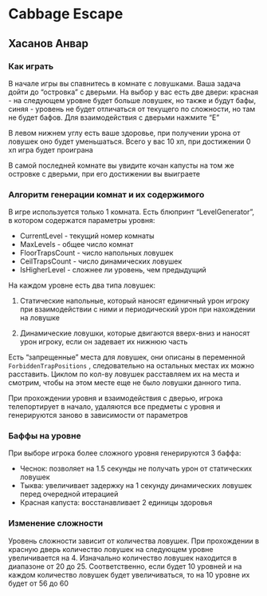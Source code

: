 # Cabbage Escape

## Хасанов Анвар

### Как играть

В начале игры вы спавнитесь в комнате с ловушками. Ваша задача дойти до “островка” с дверьми. На выбор у вас есть две двери: красная - на следующем уровне будет больше ловушек, но также и будут бафы, синяя - уровень не будет отличаться от текущего по сложности, но там не будет бафов. Для взаимодействия с дверьми нажмите “E”

В левом нижнем углу есть ваше здоровье, при получении урона от ловушек оно будет уменьшаться. Всего у вас 10 хп, при достижении 0 хп игра будет проиграна

В самой последней комнате вы увидите кочан капусты на том же островке с дверьми, при его достижении вы выиграете

### Алгоритм генерации комнат и их содержимого

В игре используется только 1 комната. Есть блюпринт “LevelGenerator”, в котором содержатся параметры уровня:

- CurrentLevel - текущий номер комнаты
- MaxLevels - общее число комнат
- FloorTrapsCount - число напольных ловушек
- CeilTrapsCount - число динамических ловушек
- IsHigherLevel - сложнее ли уровень, чем предыдущий

На каждом уровне есть два типа ловушек: 

1) Статические напольные, который наносят единичный урон игроку при взаимодействии с ними и периодический урон при нахождении на ловушке

2) Динамические ловушки, которые двигаются вверх-вниз и наносят урон игроку, если он задевает их нижнюю часть

Есть “запрещенные” места для ловушек, они описаны в переменной `ForbiddenTrapPositions` , следовательно на остальных местах их можно расставить. Циклом по кол-ву ловушек расставляем их на места и смотрим, чтобы на этом месте еще не было ловушки данного типа. 

При прохождении уровня и взаимодействия с дверью, игрока телепортирует в начало, удаляются все предметы с уровня и генерируются заново в зависимости от параметров

### Баффы на уровне

При выборе игрока более сложного уровня генерируются 3 баффа:

- Чеснок: позволяет на 1.5 секунды не получать урон от статических ловушек
- Тыква: увеличивает задержку на 1 секунду динамических ловушек перед очередной итерацией
- Красная капуста: восстанавливает 2 единицы здоровья

### Изменение сложности

Уровень сложности зависит от количества ловушек. При прохождении в красную дверь количество ловушек на следующем уровне увеличивается на 4. Изначально количество ловушек находится в диапазоне от 20 до 25. Соответственно, если будет 10 уровней и на каждом количество ловушек будет увеличиваться, то на 10 уровне их будет от 56 до 60
